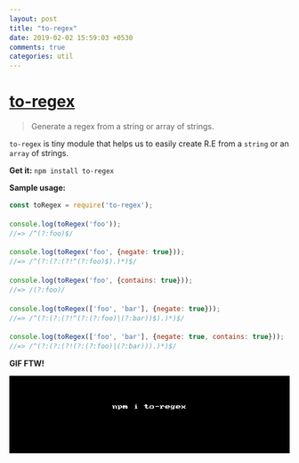 ```yaml
---
layout: post
title: "to-regex"
date: 2019-02-02 15:59:03 +0530
comments: true
categories: util 
---
```


# [to-regex](https://www.npmjs.com/package/to-regex)
> Generate a regex from a string or array of strings.

`to-regex` is tiny module that helps us to easily create R.E from a `string` or an `array` of strings.

__Get it:__ `npm install to-regex`

__Sample usage:__

```js
const toRegex = require('to-regex');
 
console.log(toRegex('foo'));
//=> /^(?:foo)$/
 
console.log(toRegex('foo', {negate: true}));
//=> /^(?:(?:(?!^(?:foo)$).)*)$/
 
console.log(toRegex('foo', {contains: true}));
//=> /(?:foo)/
 
console.log(toRegex(['foo', 'bar'], {negate: true}));
//=> /^(?:(?:(?!^(?:(?:foo)|(?:bar))$).)*)$/
 
console.log(toRegex(['foo', 'bar'], {negate: true, contains: true}));
//=> /^(?:(?:(?!(?:(?:foo)|(?:bar))).)*)$/
```

__GIF FTW!__

![to-regex](/images/to-regex/to-regex.gif )